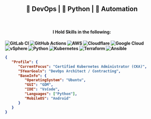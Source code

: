 <h2 align="center">🚀 DevOps | 🐍 Python | 🤖 Automation</h2>

<br>

<h4 align="center">I Hold Skills in the following:<h4/>

<p align="center">

![GitLab CI](https://img.shields.io/badge/gitlab%20ci-%23181717.svg?style=for-the-badge&logo=gitlab&logoColor=white)
![GitHub Actions](https://img.shields.io/badge/github%20actions-%232671E5.svg?style=for-the-badge&logo=githubactions&logoColor=white)
![AWS](https://img.shields.io/badge/AWS-%23FF9900.svg?style=for-the-badge&logo=amazon-aws&logoColor=white)
![Cloudflare](https://img.shields.io/badge/Cloudflare-F38020?style=for-the-badge&logo=Cloudflare&logoColor=white)
![Google Cloud](https://img.shields.io/badge/GoogleCloud-%234285F4.svg?style=for-the-badge&logo=google-cloud&logoColor=white)
![vSphere](https://img.shields.io/badge/vSphere-009E60?style=for-the-badge&logo=vmware&logoColor=white)
![Python](https://img.shields.io/badge/python-3670A0?style=for-the-badge&logo=python&logoColor=ffdd54)
![Kubernetes](https://img.shields.io/badge/kubernetes-%23326ce5.svg?style=for-the-badge&logo=kubernetes&logoColor=white)
![Terraform](https://img.shields.io/badge/terraform-%235835CC.svg?style=for-the-badge&logo=terraform&logoColor=white)
![Ansible](https://img.shields.io/badge/ansible-%231A1918.svg?style=for-the-badge&logo=ansible&logoColor=white)

</p>

<!--START_SECTION:mydata-->

```json
{
   "Profile": {
      "CurrentFocus": "Certified Kubernetes Administrator (CKA)",
      "5YearGoals": "DevOps Architect / Contracting",
      "BaseInfo": {
         "OperatingSystem": "Ubuntu",
         "GUI": "GDM",
         "IDE": "VsCode",
         "Languages": ["Python"],
         "MobileOS": "Android"
      }
   }
}
```
